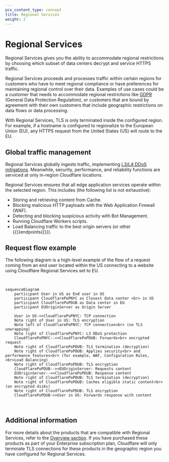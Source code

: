 ```yaml
---
pcx_content_type: concept
title: Regional Services
weight: 2
---
```


# Regional Services

Regional Services gives you the ability to accommodate regional restrictions by choosing which subset of data centers decrypt and service HTTPS traffic.

Regional Services proceeds and processes traffic within certain regions for customers who have to meet regional compliance or have preferences for maintaining regional control over their data. Examples of use cases could be a customer that needs to accommodate regional restrictions like [GDPR](https://www.cloudflare.com/trust-hub/gdpr/) (General Data Protection Regulation), or customers that are bound by agreement with their own customers that include geographic restrictions on data flows or data processing.

With Regional Services, TLS is only terminated inside the configured region. For example, if a hostname is configured to regionalize to the European Union (EU), any HTTPS request from the United States (US) will route to the EU.

## Global traffic management

Regional Services globally ingests traffic, implementing [L3/L4 DDoS mitigations](/ddos-protection/about/attack-coverage/). Meanwhile, security, performance, and reliability functions are serviced at only in-region Cloudflare locations.

Regional Services ensures that all edge application services operate within the selected region. This includes (the following list is not exhaustive):

- Storing and retrieving content from Cache.
- Blocking malicious HTTP payloads with the Web Application Firewall (WAF).
- Detecting and blocking suspicious activity with Bot Management.
- Running Cloudflare Workers scripts.
- Load Balancing traffic to the best origin servers (or other {{<glossary-tooltip term_id="endpoint">}}endpoints{{</glossary-tooltip>}}).

## Request flow example

The following diagram is a high-level example of the flow of a request coming from an end user located within the US connecting to a website using Cloudflare Regional Services set to EU.

<br>

```mermaid
sequenceDiagram
    participant User in US as End user in US
    participant CloudflarePoPNYC as Closest data center <br> in US
    participant CloudflarePoPDUB as Data center in EU
    participant EUOriginServer as Origin Server

    User in US->>CloudflarePoPNYC: TCP connection
    Note right of User in US: TLS encryption
    Note left of CloudflarePoPNYC: TCP connection<br> (no TLS unwrapping)
    Note right of CloudflarePoPNYC: L3 DDoS protection
    CloudflarePoPNYC-->>CloudflarePoPDUB: Forwards<br> encrypted request
    Note right of CloudflarePoPDUB: TLS termination (decryption)
    Note right of CloudflarePoPDUB: Applies security<br> and performance features<br> (for example, WAF, Configuration Rules, <br>Load Balancing)
    Note right of CloudflarePoPDUB: TLS encryption
    CloudflarePoPDUB-->>EUOriginServer: Requests content
    EUOriginServer-->>CloudflarePoPDUB: Response content
    Note right of CloudflarePoPDUB: TLS termination (decryption)
    Note right of CloudflarePoPDUB: Caches eligible static content<br> (on encrypted disks)
    Note right of CloudflarePoPDUB: TLS encryption
    CloudflarePoPDUB->>User in US: Forwards response with content
```

<br>

## Additional information

For more details about the products that are compatible with Regional Services, refer to the [Overview section](/data-localization/). If you have purchased these products as part of your Enterprise subscription plan, Cloudflare will only terminate TLS connections for these products in the geographic region you have configured for Regional Services.
